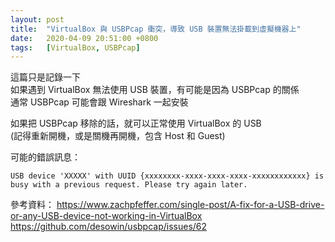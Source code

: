 ```yaml
---
layout: post
title:  "VirtualBox 與 USBPcap 衝突，導致 USB 裝置無法掛載到虛擬機器上"
date:   2020-04-09 20:51:00 +0800
tags:   [VirtualBox, USBPcap]
---
```


這篇只是記錄一下  
如果遇到 VirtualBox 無法使用 USB 裝置，有可能是因為 USBPcap 的關係  
通常 USBPcap 可能會跟 Wireshark 一起安裝

<!--more-->

如果把 USBPcap 移除的話，就可以正常使用 VirtualBox 的 USB  
(記得重新開機，或是關機再開機，包含 Host 和 Guest)

可能的錯誤訊息：
```
USB device 'XXXXX' with UUID {xxxxxxxx-xxxx-xxxx-xxxx-xxxxxxxxxxxx} is busy with a previous request. Please try again later.
```

參考資料：
<a href="https://www.zachpfeffer.com/single-post/A-fix-for-a-USB-drive-or-any-USB-device-not-working-in-VirtualBox" target="_blank" rel="noopener">https://www.zachpfeffer.com/single-post/A-fix-for-a-USB-drive-or-any-USB-device-not-working-in-VirtualBox</a>
<a href="https://github.com/desowin/usbpcap/issues/62" target="_blank" rel="noopener">https://github.com/desowin/usbpcap/issues/62</a>

